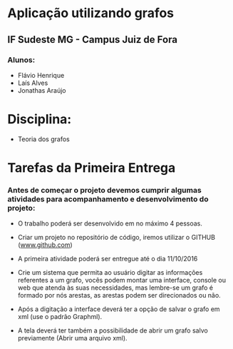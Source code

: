 # Aplicação utilizando grafos
## IF Sudeste MG - Campus Juiz de Fora
### Alunos:
*	Flávio Henrique
* 	Laís Alves
* 	Jonathas Araújo

#	Disciplina:
*	 Teoria dos grafos

# Tarefas da Primeira Entrega

### Antes de começar o projeto devemos cumprir algumas atividades para acompanhamento e desenvolvimento do projeto:

* O trabalho poderá ser desenvolvido em no máximo 4 pessoas.
* Criar um projeto no repositório de código, iremos utilizar o GITHUB (www.github.com)
* A primeira atividade poderá ser entregue até o dia 11/10/2016

* Crie um sistema que permita ao usuário digitar as informações referentes a um grafo, vocês podem montar uma interface, console ou web que atenda às suas necessidades, mas lembre-se um grafo é formado por nós arestas, as arestas podem ser direcionados ou não.
* Após a digitação a interface deverá ter a opção de salvar o grafo em xml (use o padrão Graphml).
* A tela deverá ter também a possibilidade de abrir um grafo salvo previamente (Abrir uma arquivo xml).




